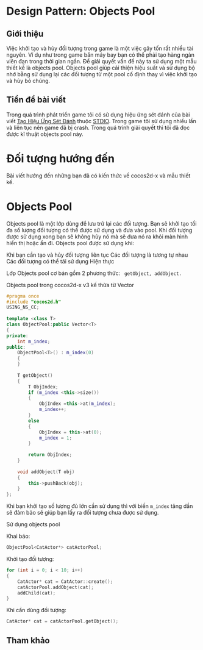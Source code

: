 # Design Pattern: Objects Pool

## Giới thiệu

Việc khởi tạo và hủy đối tượng trong game là một việc gây tốn rất nhiều tài nguyên. Ví dụ như trong game bắn máy bay bạn có thể phải tạo hàng ngàn viên đạn trong thời gian ngắn. Để giải quyết vấn đề này ta sử dụng một mẫu thiết kế là objects pool. Objects pool giúp cải thiện hiệu suất và sử dụng bộ nhớ bằng sử dụng lại các đối tượng từ một pool cố định thay vì việc khởi tạo và hủy bỏ chúng.

## Tiền đề bài viết

Trong quá trình phát triển game tôi có sử dụng hiệu ứng sét đánh của bài viết  [Tạo Hiệu Ứng Sét Đánh](https://www.stdio.vn/articles/read/85/tao-hieu-ung-set-danh-cocos2d-x-2xx) thuộc [STDIO](https://www.stdio.vn). Trong game tôi sử dụng nhiều lần và liên tục nên game đã bị crash. Trong quá trình giải quyết thì tôi đã đọc được kĩ thuật objects pool này.

# Đối tượng hướng đến

Bài viết hướng đến những bạn đã có kiến thức về cocos2d-x và mẫu thiết kế.

# Objects Pool

Objects pool là một lớp dùng để lưu trữ lại các đối tượng. Bạn sẽ khởi tạo tối đa số lượng đối tượng có thể được sử dụng và đưa vào pool. Khi đối tượng được sử dụng xong bạn sẽ không hủy nó mà sẽ đưa nó ra khỏi màn hình hiển thị hoặc ẩn đi. Objects pool được sử dụng khi:

Khi bạn cần tạo và hủy đối tượng liên tục
Các đối tượng là tương tự nhau
Các đối tượng có thể tái sử dụng
Hiện thực

Lớp Objects pool cơ bản gồm 2 phương thức: ``` getObject, addObject.```

Objects pool trong cocos2d-x v3 kế thừa từ Vector
```cpp
#pragma once
#include "cocos2d.h"
USING_NS_CC;
 
template <class T>
class ObjectPool:public Vector<T>
{
private:
	int m_index;
public:
	ObjectPool<T>() : m_index(0)
	{		
	}
 
	T getObject()
	{
		T ObjIndex;
		if (m_index <this->size())
		{
			ObjIndex =this->at(m_index);
			m_index++;
		}
		else
		{
			ObjIndex = this->at(0);
			m_index = 1;
		}
 
		return ObjIndex;
	}
 
	void addObject(T obj)
	{
		this->pushBack(obj);
	}
};
```
Khi bạn khởi tạo số lượng đủ lớn cần sử dụng thì với biến ```m_index``` tăng dần sẽ đảm bảo sẽ giúp bạn lấy ra đối tượng chưa được sử dụng.

Sử dụng objects pool

Khai báo:
```cpp  
ObjectPool<CatActor*> catActorPool;
```
Khởi tạo đối tượng:
```cpp
for (int i = 0; i < 10; i++)
{
	CatActor* cat = CatActor::create();
	catActorPool.addObject(cat);
	addChild(cat);		
}
```
Khi cần dùng đối tượng:
```cpp
CatActor* cat = catActorPool.getObject();
```
## Tham khảo

[](http://gameprogrammingpatterns.com/object-pool.html)
